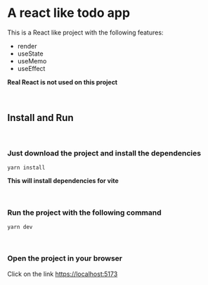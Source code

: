 # A react like todo app

This is a React like project with the following features:

- render
- useState
- useMemo
- useEffect

**Real React is not used on this project**

<br>

## Install and Run

<br>

### Just download the project and install the dependencies

`
yarn install
`

**This will install dependencies for vite**

<br>

### Run the project with the following command

`
yarn dev
`

<br>

### Open the project in your browser

Click on the link [https://localhost:5173](https://localhost:5173)
